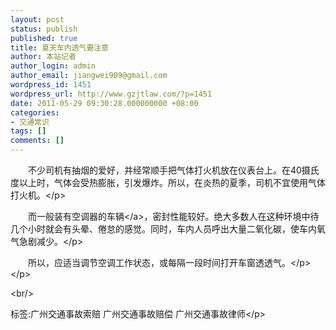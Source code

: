 ```yaml
---
layout: post
status: publish
published: true
title: 夏天车内透气要注意
author: 本站记者
author_login: admin
author_email: jiangwei909@gmail.com
wordpress_id: 1451
wordpress_url: http://www.gzjtlaw.com/?p=1451
date: 2011-05-29 09:30:28.000000000 +08:00
categories:
- 交通常识
tags: []
comments: []
---
```

<p><p>　　不少司机有抽烟的爱好，并经常顺手把气体打火机放在仪表台上。在40摄氏度以上时，气体会受热膨胀，引发爆炸。所以，在炎热的夏季，司机不宜使用气体打火机。<&#47;p><p>　　而一般装有空调器的<a>车辆<&#47;a>，密封性能较好。绝大多数人在这种环境中待几个小时就会有头晕、倦怠的感觉。同时，车内人员呼出大量二氧化碳，使车内氧气急剧减少。<&#47;p><p>　　所以，应适当调节空调工作状态，或每隔一段时间打开车窗透透气。<&#47;p><&#47;p><br&#47;><p>标签:广州交通事故索赔 广州交通事故赔偿 广州交通事故律师<&#47;p>
